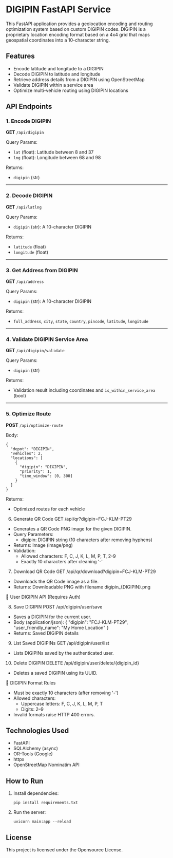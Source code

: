 
DIGIPIN FastAPI Service
========================

This FastAPI application provides a geolocation encoding and routing optimization system based on custom DIGIPIN codes. DIGIPIN is a proprietary location encoding format based on a 4x4 grid that maps geospatial coordinates into a 10-character string.

Features
--------

- Encode latitude and longitude to a DIGIPIN
- Decode DIGIPIN to latitude and longitude
- Retrieve address details from a DIGIPIN using OpenStreetMap
- Validate DIGIPIN within a service area
- Optimize multi-vehicle routing using DIGIPIN locations

API Endpoints
-------------

### 1. Encode DIGIPIN
**GET** `/api/digipin`

Query Params:
- `lat` (float): Latitude between 8 and 37
- `lng` (float): Longitude between 68 and 98

Returns:
- `digipin` (str)

---

### 2. Decode DIGIPIN
**GET** `/api/latlng`

Query Params:
- `digipin` (str): A 10-character DIGIPIN

Returns:
- `latitude` (float)
- `longitude` (float)

---

### 3. Get Address from DIGIPIN
**GET** `/api/address`

Query Params:
- `digipin` (str): A 10-character DIGIPIN

Returns:
- `full_address`, `city`, `state`, `country`, `pincode`, `latitude`, `longitude`

---

### 4. Validate DIGIPIN Service Area
**GET** `/api/digipin/validate`

Query Params:
- `digipin` (str)

Returns:
- Validation result including coordinates and `is_within_service_area` (bool)

---

### 5. Optimize Route
**POST** `/api/optimize-route`

Body:
```
{
  "depot": "DIGIPIN",
  "vehicles": 2,
  "locations": [
    {
      "digipin": "DIGIPIN",
      "priority": 1,
      "time_window": [0, 300]
    }
  ]
}
```

Returns:
- Optimized routes for each vehicle




6. Generate QR Code
GET /api/qr?digipin=FCJ-KLM-PT29
- Generates a QR Code PNG image for the given DIGIPIN.
- Query Parameters:
  - digipin: DIGIPIN string (10 characters after removing hyphens)
- Returns: Image (image/png)
- Validation:
  - Allowed characters: F, C, J, K, L, M, P, T, 2-9
  - Exactly 10 characters after cleaning '-'

7. Download QR Code
GET /api/qr/download?digipin=FCJ-KLM-PT29
- Downloads the QR Code image as a file.
- Returns: Downloadable PNG with filename digipin_{DIGIPIN}.png

👤 User DIGIPIN API (Requires Auth)

8. Save DIGIPIN
POST /api/digipin/user/save
- Saves a DIGIPIN for the current user.
- Body (application/json):
{
  "digipin": "FCJ-KLM-PT29",
  "user_friendly_name": "My Home Location"
}
- Returns: Saved DIGIPIN details

9. List Saved DIGIPINs
GET /api/digipin/user/list
- Lists DIGIPINs saved by the authenticated user.

10. Delete DIGIPIN
DELETE /api/digipin/user/delete/{digipin_id}
- Deletes a saved DIGIPIN using its UUID.

🧪 DIGIPIN Format Rules
- Must be exactly 10 characters (after removing '-')
- Allowed characters:
  - Uppercase letters: F, C, J, K, L, M, P, T
  - Digits: 2–9
- Invalid formats raise HTTP 400 errors.

Technologies Used
-----------------

- FastAPI
- SQLAlchemy (async)
- OR-Tools (Google)
- httpx
- OpenStreetMap Nominatim API

How to Run
----------

1. Install dependencies:
   ```
   pip install requirements.txt
   ```

2. Run the server:
   ```
   uvicorn main:app --reload
   ```



License
-------

This project is licensed under the Opensource License.
